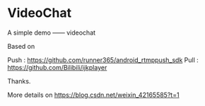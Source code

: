 # VideoChat
A simple demo —— videochat

Based on 

Push :  https://github.com/runner365/android_rtmppush_sdk
Pull :  https://github.com/Bilibili/ijkplayer

Thanks.

More details on    https://blog.csdn.net/weixin_42165585?t=1
